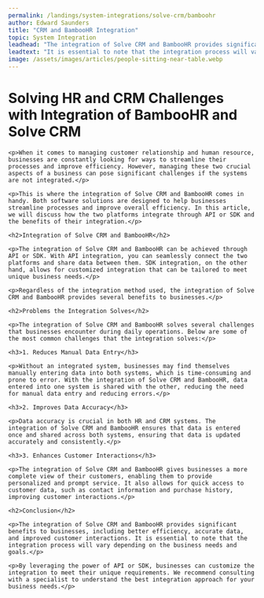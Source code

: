 ```yaml
---
permalink: /landings/system-integrations/solve-crm/bamboohr
author: Edward Saunders
title: "CRM and BambooHR Integration"
topic: System Integration
leadhead: "The integration of Solve CRM and BambooHR provides significant benefits to businesses, including better efficiency, accurate data, and improved customer interactions"
leadtext: "It is essential to note that the integration process will vary depending on the business needs and goals."
image: /assets/images/articles/people-sitting-near-table.webp
---
```

<div class="arttext">	<h1>Solving HR and CRM Challenges with Integration of BambooHR and Solve CRM</h1>

	<p>When it comes to managing customer relationship and human resource, businesses are constantly looking for ways to streamline their processes and improve efficiency. However, managing these two crucial aspects of a business can pose significant challenges if the systems are not integrated.</p>

	<p>This is where the integration of Solve CRM and BambooHR comes in handy. Both software solutions are designed to help businesses streamline processes and improve overall efficiency. In this article, we will discuss how the two platforms integrate through API or SDK and the benefits of their integration.</p>

	<h2>Integration of Solve CRM and BambooHR</h2>

	<p>The integration of Solve CRM and BambooHR can be achieved through API or SDK. With API integration, you can seamlessly connect the two platforms and share data between them. SDK integration, on the other hand, allows for customized integration that can be tailored to meet unique business needs.</p>

	<p>Regardless of the integration method used, the integration of Solve CRM and BambooHR provides several benefits to businesses.</p>

	<h2>Problems the Integration Solves</h2>

	<p>The integration of Solve CRM and BambooHR solves several challenges that businesses encounter during daily operations. Below are some of the most common challenges that the integration solves:</p>

	<h3>1. Reduces Manual Data Entry</h3>

	<p>Without an integrated system, businesses may find themselves manually entering data into both systems, which is time-consuming and prone to error. With the integration of Solve CRM and BambooHR, data entered into one system is shared with the other, reducing the need for manual data entry and reducing errors.</p>

	<h3>2. Improves Data Accuracy</h3>

	<p>Data accuracy is crucial in both HR and CRM systems. The integration of Solve CRM and BambooHR ensures that data is entered once and shared across both systems, ensuring that data is updated accurately and consistently.</p>

	<h3>3. Enhances Customer Interactions</h3>

	<p>The integration of Solve CRM and BambooHR gives businesses a more complete view of their customers, enabling them to provide personalized and prompt service. It also allows for quick access to customer data, such as contact information and purchase history, improving customer interactions.</p>

	<h2>Conclusion</h2>

	<p>The integration of Solve CRM and BambooHR provides significant benefits to businesses, including better efficiency, accurate data, and improved customer interactions. It is essential to note that the integration process will vary depending on the business needs and goals.</p>

	<p>By leveraging the power of API or SDK, businesses can customize the integration to meet their unique requirements. We recommend consulting with a specialist to understand the best integration approach for your business needs.</p>
</div>